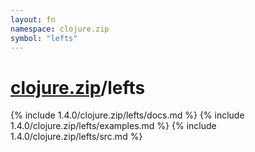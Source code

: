 ```yaml
---
layout: fn
namespace: clojure.zip
symbol: "lefts"
---
```


# [clojure.zip](../)/lefts

{% include 1.4.0/clojure.zip/lefts/docs.md %}
{% include 1.4.0/clojure.zip/lefts/examples.md %}
{% include 1.4.0/clojure.zip/lefts/src.md %}

